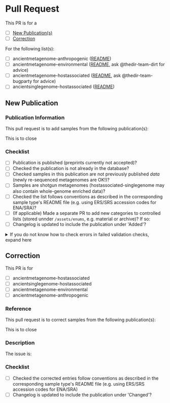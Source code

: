 <!-- 
Thank you for contributing to AncientMetagenomeDir Please fill in the information below
Please @ancientmetagenomedir-coreteam if you have any questions
-->

# Pull Request

This PR is for a

- [ ] [New Publication(s)](#new-publication)
- [ ] [Correction](#correction)

For the following list(s):

- [ ] ancientmetagenome-anthropogenic ([README](https://github.com/SPAAM-workshop/AncientMetagenomeDir/tree/master/ancientmetagenome-anthropogenic))
- [ ] ancientmetagenome-environmental ([README](https://github.com/SPAAM-workshop/AncientMetagenomeDir/tree/master/ancientmetagenome-environmental), ask @thedir-team-dirt for advice)
- [ ] ancientmetagenome-hostassociated ([README](https://github.com/SPAAM-workshop/AncientMetagenomeDir/tree/master/ancientmetagenome-hostassociated), ask @thedir-team-bugparty for advice)
- [ ] ancientsinglegenome-hostassociated ([README](https://github.com/SPAAM-workshop/AncientMetagenomeDir/tree/master/ancientsinglegenome-hostassociated))

## New Publication

### Publication Information

This pull request is to add samples from the following publication(s): <!-- Replace this comment with citation(s) URLs/DOIs/descriptions-->

This is to close <!-- write hashtag and the corresponding issue number here, e.g. #10 -->

### Checklist

- [ ] Publication is published (preprints currently not accepted)?
- [ ] Checked the publication is not already in the database?
- [ ] Checked samples in this publication are not previously published _data_ (newly re-sequenced metagenomes are OK!)?
- [ ] Samples are shotgun metagenomes (hostassociated-singlegenome may also contain whole-genome enriched data)?
- [ ] Checked the list follows conventions as described in the corresponding sample type's README file (e.g. using ERS/SRS accession codes for ENA/SRA)?
- [ ] (If applicable) Made a separate PR to add new categories to controlled lists (stored unnder `/assets/enums`, e.g. material or archive)? If so: <!-- replace this comment with that PR -->
- [ ] Changelog is updated to include the publication under 'Added'?

<details>
  <summary>If you do not know how to check errors in failed validation checks, expand here</summary>
  
   1. Press 'details' next to the failed check.
   2. Expand the `test ancient <list>` line with the red X next to it.
   3. Scroll to the bottom of the log, and look for a `DatasetValidationError` (usually the last line).
   4. Read the error, and fix accordingly. Check the README for a given list for more guidance. If in doubt, ask!

</details>

## Correction

This PR is for

- [ ] ancientmetagenome-hostassociated
- [ ] ancientsinglegenome-hostassociated
- [ ] ancientmetagenome-environmental
- [ ] ancientmetagenome-anthropogenic

### Reference

This pull request is to correct samples from the following publication(s): <!-- Replace this with the publication being corrected -->

This is to close <!-- write hashtag and the corresponding issue number here, e.g. #10 -->


### Description

The issue is:

<!-- Replace this with a description and justification of the correction -->

### Checklist

- [ ] Checked the corrected entries follow conventions as described in the corresponding sample type's README file (e.g. using ERS/SRS accession codes for ENA/SRA)
- [ ] Changelog is updated to include the publication under 'Changed'?
